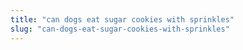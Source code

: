 ```yaml
---
title: "can dogs eat sugar cookies with sprinkles"
slug: "can-dogs-eat-sugar-cookies-with-sprinkles"
---
```


